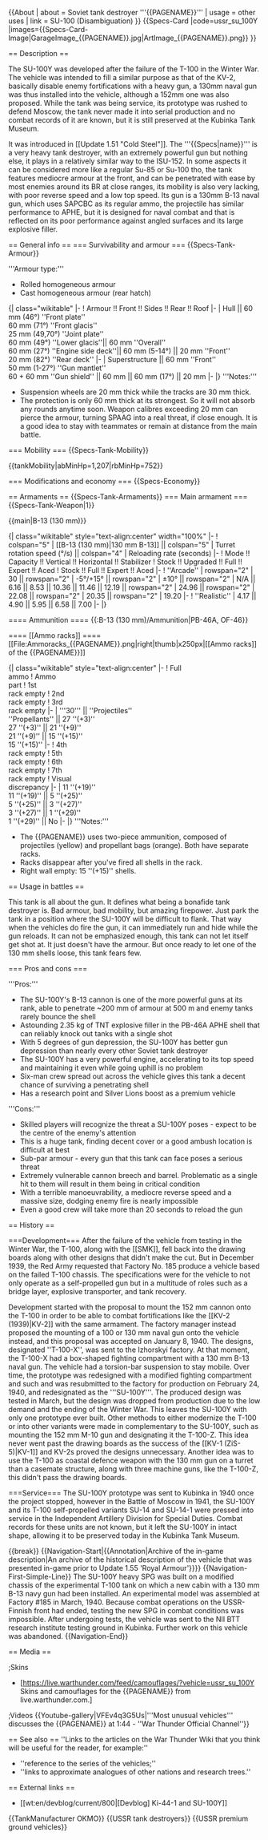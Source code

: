 {{About
| about = Soviet tank destroyer '''{{PAGENAME}}'''
| usage = other uses
| link = SU-100 (Disambiguation)
}}
{{Specs-Card
|code=ussr_su_100Y
|images={{Specs-Card-Image|GarageImage_{{PAGENAME}}.jpg|ArtImage_{{PAGENAME}}.png}}
}}

== Description ==
<!-- ''In the description, the first part should be about the history of the creation and combat usage of the vehicle, as well as its key features. In the second part, tell the reader about the ground vehicle in the game. Insert a screenshot of the vehicle, so that if the novice player does not remember the vehicle by name, he will immediately understand what kind of vehicle the article is talking about.'' -->
The SU-100Y was developed after the failure of the T-100 in the Winter War. The vehicle was intended to fill a similar purpose as that of the KV-2, basically disable enemy fortifications with a heavy gun, a 130mm naval gun was thus installed into the vehicle, although a 152mm one was also proposed. While the tank was being service, its prototype was rushed to defend Moscow, the tank never made it into serial production and no combat records of it are known, but it is still preserved at the Kubinka Tank Museum.

It was introduced in [[Update 1.51 "Cold Steel"]]. The '''{{Specs|name}}''' is a very heavy tank destroyer, with an extremely powerful gun but nothing else, it plays in a relatively similar way to the ISU-152. In some aspects it can be considered more like a regular Su-85 or Su-100 tho, the tank features mediocre armour at the front, and can be penetrated with ease by most enemies around its BR at close ranges, its mobility is also very lacking, with poor reverse speed and a low top speed. Its gun is a 130mm B-13 naval gun, which uses SAPCBC as its regular ammo, the projectile has similar performance to APHE, but it is designed for naval combat and that is reflected on its poor performance against angled surfaces and its large explosive filler.

== General info ==
=== Survivability and armour ===
{{Specs-Tank-Armour}}
<!-- ''Describe armour protection. Note the most well protected and key weak areas. Appreciate the layout of modules as well as the number and location of crew members. Is the level of armour protection sufficient, is the placement of modules helpful for survival in combat? If necessary use a visual template to indicate the most secure and weak zones of the armour.'' -->
'''Armour type:'''

* Rolled homogeneous armour
* Cast homogeneous armour (rear hatch)

{| class="wikitable"
|-
! Armour !! Front !! Sides !! Rear !! Roof
|-
| Hull || 60 mm (46°) ''Front plate'' <br> 60 mm (71°) ''Front glacis'' <br> 25 mm (49,70°) ''Joint plate'' <br> 60 mm (49°) ''Lower glacis''|| 60 mm ''Overall'' <br> 60 mm (27°) ''Engine side deck''|| 60 mm (5-14°) || 20 mm ''Front'' <br> 20 mm (82°) ''Rear deck''
|-
| Superstructure || 60 mm ''Front'' <br> 50 mm (1-27°) ''Gun mantlet'' <br> 60 + 60 mm ''Gun shield'' || 60 mm || 60 mm (17°) || 20 mm
|-
|}
'''Notes:'''

* Suspension wheels are 20 mm thick while the tracks are 30 mm thick.
* The protection is only 60 mm thick at its strongest. So it will not absorb any rounds anytime soon. Weapon calibres exceeding 20 mm can pierce the armour, turning SPAAG into a real threat, if close enough. It is a good idea to stay with teammates or remain at distance from the main battle.

=== Mobility ===
{{Specs-Tank-Mobility}}
<!-- ''Write about the mobility of the ground vehicle. Estimate the specific power and manoeuvrability, as well as the maximum speed forwards and backwards.'' -->

{{tankMobility|abMinHp=1,207|rbMinHp=752}}

=== Modifications and economy ===
{{Specs-Economy}}

== Armaments ==
{{Specs-Tank-Armaments}}
=== Main armament ===
{{Specs-Tank-Weapon|1}}
<!-- ''Give the reader information about the characteristics of the main gun. Assess its effectiveness in a battle based on the reloading speed, ballistics and the power of shells. Do not forget about the flexibility of the fire, that is how quickly the cannon can be aimed at the target, open fire on it and aim at another enemy. Add a link to the main article on the gun: <code><nowiki>{{main|Name of the weapon}}</nowiki></code>. Describe in general terms the ammunition available for the main gun. Give advice on how to use them and how to fill the ammunition storage.'' -->
{{main|B-13 (130 mm)}}

{| class="wikitable" style="text-align:center" width="100%"
|-
! colspan="5" | [[B-13 (130 mm)|130 mm B-13]] || colspan="5" | Turret rotation speed (°/s) || colspan="4" | Reloading rate (seconds)
|-
! Mode !! Capacity !! Vertical !! Horizontal !! Stabilizer
! Stock !! Upgraded !! Full !! Expert !! Aced
! Stock !! Full !! Expert !! Aced
|-
! ''Arcade''
| rowspan="2" | 30 || rowspan="2" | -5°/+15° || rowspan="2" | ±10° || rowspan="2" | N/A || 6.16 || 8.53 || 10.36 || 11.46 || 12.19 || rowspan="2" | 24.96 || rowspan="2" | 22.08 || rowspan="2" | 20.35 || rowspan="2" | 19.20
|-
! ''Realistic''
| 4.17 || 4.90 || 5.95 || 6.58 || 7.00
|-
|}

==== Ammunition ====
{{:B-13 (130 mm)/Ammunition|PB-46A, OF-46}}

==== [[Ammo racks]] ====
[[File:Ammoracks_{{PAGENAME}}.png|right|thumb|x250px|[[Ammo racks]] of the {{PAGENAME}}]]
<!-- '''Last updated: 2.5.1.89''' -->
{| class="wikitable" style="text-align:center"
|-
! Full<br>ammo
! Ammo<br>part
! 1st<br>rack empty
! 2nd<br>rack empty
! 3rd<br>rack empty
|-
| '''30''' || ''Projectiles'' <br> ''Propellants'' || 27&nbsp;''(+3)'' <br> 27&nbsp;''(+3)'' || 21&nbsp;''(+9)'' <br> 21&nbsp;''(+9)'' || 15&nbsp;''(+15)'' <br> 15&nbsp;''(+15)''
|-
! 4th<br>rack empty
! 5th<br>rack empty
! 6th<br>rack empty
! 7th<br>rack empty
! Visual<br>discrepancy
|-
| 11&nbsp;''(+19)'' <br> 11&nbsp;''(+19)'' || 5&nbsp;''(+25)'' <br> 5&nbsp;''(+25)'' || 3&nbsp;''(+27)'' <br> 3&nbsp;''(+27)'' || 1&nbsp;''(+29)'' <br> 1&nbsp;''(+29)'' || No
|-
|}
'''Notes:'''

* The {{PAGENAME}} uses two-piece ammunition, composed of projectiles (yellow) and propellant bags (orange). Both have separate racks.
* Racks disappear after you've fired all shells in the rack.
* Right wall empty: 15&nbsp;''(+15)'' shells.

== Usage in battles ==
<!-- ''Describe the tactics of playing in the vehicle, the features of using vehicles in the team and advice on tactics. Refrain from creating a "guide" - do not impose a single point of view but instead give the reader food for thought. Describe the most dangerous enemies and give recommendations on fighting them. If necessary, note the specifics of the game in different modes (AB, RB, SB).'' -->
This tank is all about the gun. It defines what being a bonafide tank destroyer is. Bad armour, bad mobility, but amazing firepower. Just park the tank in a position where the SU-100Y will be difficult to flank. That way when the vehicles do fire the gun, it can immediately run and hide while the gun reloads. It can not be emphasized enough, this tank can not let itself get shot at. It just doesn't have the armour. But once ready to let one of the 130 mm shells loose, this tank fears few.

=== Pros and cons ===
<!-- ''Summarise and briefly evaluate the vehicle in terms of its characteristics and combat effectiveness. Mark its pros and cons in a bulleted list. Try not to use more than 6 points for each of the characteristics. Avoid using categorical definitions such as "bad", "good" and the like - use substitutions with softer forms such as "inadequate" and "effective".'' -->

'''Pros:'''

* The SU-100Y's B-13 cannon is one of the more powerful guns at its rank, able to penetrate ~200 mm of armour at 500 m and enemy tanks rarely bounce the shell
* Astounding 2.35 kg of TNT explosive filler in the PB-46A APHE shell that can reliably knock out tanks with a single shot
* With 5 degrees of gun depression, the SU-100Y has better gun depression than nearly every other Soviet tank destroyer
* The SU-100Y has a very powerful engine, accelerating to its top speed and maintaining it even while going uphill is no problem
* Six-man crew spread out across the vehicle gives this tank a decent chance of surviving a penetrating shell
* Has a research point and Silver Lions boost as a premium vehicle

'''Cons:'''

* Skilled players will recognize the threat a SU-100Y poses - expect to be the centre of the enemy's attention
* This is a huge tank, finding decent cover or a good ambush location is difficult at best
* Sub-par armour - every gun that this tank can face poses a serious threat
* Extremely vulnerable cannon breech and barrel. Problematic as a single hit to them will result in them being in critical condition
* With a terrible manoeuvrability, a mediocre reverse speed and a massive size, dodging enemy fire is nearly impossible
* Even a good crew will take more than 20 seconds to reload the gun

== History ==
<!-- ''Describe the history of the creation and combat usage of the vehicle in more detail than in the introduction. If the historical reference turns out to be too long, take it to a separate article, taking a link to the article about the vehicle and adding a block "/History" (example: <nowiki>https://wiki.warthunder.com/(Vehicle-name)/History</nowiki>) and add a link to it here using the <code>main</code> template. Be sure to reference text and sources by using <code><nowiki><ref></ref></nowiki></code>, as well as adding them at the end of the article with <code><nowiki><references /></nowiki></code>. This section may also include the vehicle's dev blog entry (if applicable) and the in-game encyclopedia description (under <code><nowiki>=== In-game description ===</nowiki></code>, also if applicable).'' -->
===Development===
After the failure of the vehicle from testing in the Winter War, the T-100, along with the [[SMK]], fell back into the drawing boards along with other designs that didn't make the cut. But in December 1939, the Red Army requested that Factory No. 185 produce a vehicle based on the failed T-100 chassis. The specifications were for the vehicle to not only operate as a self-propelled gun but in a multitude of roles such as a bridge layer, explosive transporter, and tank recovery.

Development started with the proposal to mount the 152 mm cannon onto the T-100 in order to be able to combat fortifications like the [[KV-2 (1939)|KV-2]] with the same armament. The factory manager instead proposed the mounting of a 100 or 130 mm naval gun onto the vehicle instead, and this proposal was accepted on January 8, 1940. The designs, designated ''T-100-X'', was sent to the Izhorskyi factory. At that moment, the T-100-X had a box-shaped fighting compartment with a 130 mm B-13 naval gun. The vehicle had a torsion-bar suspension to stay mobile. Over time, the prototype was redesigned with a modified fighting compartment and such and was resubmitted to the factory for production on February 24, 1940, and redesignated as the '''SU-100Y'''. The produced design was tested in March, but the design was dropped from production due to the low demand and the ending of the Winter War. This leaves the SU-100Y with only one prototype ever built. Other methods to either modernize the T-100 or into other variants were made in complementary to the SU-100Y, such as mounting the 152 mm M-10 gun and designating it the T-100-Z. This idea never went past the drawing boards as the success of the [[KV-1 (ZiS-5)|KV-1]] and KV-2s proved the designs unnecessary. Another idea was to use the T-100 as coastal defence weapon with the 130 mm gun on a turret than a casemate structure, along with three machine guns, like the T-100-Z, this didn't pass the drawing boards.

===Service===
The SU-100Y prototype was sent to Kubinka in 1940 once the project stopped, however in the Battle of Moscow in 1941, the SU-100Y and its T-100 self-propelled variants SU-14 and SU-14-1 were pressed into service in the Independent Artillery Division for Special Duties. Combat records for these units are not known, but it left the SU-100Y in intact shape, allowing it to be preserved today in the Kubinka Tank Museum.

{{break}}
{{Navigation-Start|{{Annotation|Archive of the in-game description|An archive of the historical description of the vehicle that was presented in-game prior to Update 1.55 'Royal Armour'}}}}
{{Navigation-First-Simple-Line}}
The SU-100Y heavy SPG was built on a modified chassis of the experimental T-100 tank on which a new cabin with a 130 mm B-13 navy gun had been installed. An experimental model was assembled at Factory #185 in March, 1940. Because combat operations on the USSR-Finnish front had ended, testing the new SPG in combat conditions was impossible. After undergoing tests, the vehicle was sent to the NII BTT research institute testing ground in Kubinka. Further work on this vehicle was abandoned.
{{Navigation-End}}

== Media ==
<!-- ''Excellent additions to the article would be video guides, screenshots from the game, and photos.'' -->

;Skins

* [https://live.warthunder.com/feed/camouflages/?vehicle=ussr_su_100Y Skins and camouflages for the {{PAGENAME}} from live.warthunder.com.]

;Videos
{{Youtube-gallery|VFEv4q3G5Us|'''Most unusual vehicles''' discusses the {{PAGENAME}} at 1:44 - ''War Thunder Official Channel''}}

== See also ==
''Links to the articles on the War Thunder Wiki that you think will be useful for the reader, for example:''

* ''reference to the series of the vehicles;''
* ''links to approximate analogues of other nations and research trees.''

== External links ==
<!-- ''Paste links to sources and external resources, such as:''
* ''topic on the official game forum;''
* ''other literature.'' -->

* [[wt:en/devblog/current/800|[Devblog] Ki-44-1 and SU-100Y]]

{{TankManufacturer OKMO}}
{{USSR tank destroyers}}
{{USSR premium ground vehicles}}